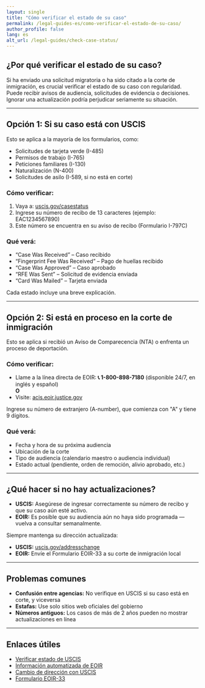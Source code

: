 ```yaml
---
layout: single
title: "Cómo verificar el estado de su caso"
permalink: /legal-guides-es/como-verificar-el-estado-de-su-caso/
author_profile: false
lang: es
alt_url: /legal-guides/check-case-status/
---
```


## ¿Por qué verificar el estado de su caso?

Si ha enviado una solicitud migratoria o ha sido citado a la corte de inmigración, es crucial verificar el estado de su caso con regularidad. Puede recibir avisos de audiencia, solicitudes de evidencia o decisiones. Ignorar una actualización podría perjudicar seriamente su situación.

---

## Opción 1: Si su caso está con USCIS

Esto se aplica a la mayoría de los formularios, como:

- Solicitudes de tarjeta verde (I-485)  
- Permisos de trabajo (I-765)  
- Peticiones familiares (I-130)  
- Naturalización (N-400)  
- Solicitudes de asilo (I-589, si no está en corte)

### Cómo verificar:

1. Vaya a: [uscis.gov/casestatus](https://uscis.gov/casestatus)  
2. Ingrese su número de recibo de 13 caracteres (ejemplo: EAC1234567890)  
3. Este número se encuentra en su aviso de recibo (Formulario I-797C)

### Qué verá:

- “Case Was Received” – Caso recibido  
- “Fingerprint Fee Was Received” – Pago de huellas recibido  
- “Case Was Approved” – Caso aprobado  
- “RFE Was Sent” – Solicitud de evidencia enviada  
- “Card Was Mailed” – Tarjeta enviada

Cada estado incluye una breve explicación.

---

## Opción 2: Si está en proceso en la corte de inmigración

Esto se aplica si recibió un Aviso de Comparecencia (NTA) o enfrenta un proceso de deportación.

### Cómo verificar:

- Llame a la línea directa de EOIR: **📞 1-800-898-7180** (disponible 24/7, en inglés y español)  
**O**  
- Visite: [acis.eoir.justice.gov](https://acis.eoir.justice.gov)

Ingrese su número de extranjero (A-number), que comienza con "A" y tiene 9 dígitos.

### Qué verá:

- Fecha y hora de su próxima audiencia  
- Ubicación de la corte  
- Tipo de audiencia (calendario maestro o audiencia individual)  
- Estado actual (pendiente, orden de remoción, alivio aprobado, etc.)

---

## ¿Qué hacer si no hay actualizaciones?

- **USCIS:** Asegúrese de ingresar correctamente su número de recibo y que su caso aún esté activo.  
- **EOIR:** Es posible que su audiencia aún no haya sido programada — vuelva a consultar semanalmente.  

Siempre mantenga su dirección actualizada:

- **USCIS:** [uscis.gov/addresschange](https://www.uscis.gov/addresschange)  
- **EOIR:** Envíe el Formulario EOIR-33 a su corte de inmigración local

---

## Problemas comunes

- **Confusión entre agencias:** No verifique en USCIS si su caso está en corte, y viceversa  
- **Estafas:** Use solo sitios web oficiales del gobierno  
- **Números antiguos:** Los casos de más de 2 años pueden no mostrar actualizaciones en línea

---

## Enlaces útiles

- [Verificar estado de USCIS](https://uscis.gov/casestatus)  
- [Información automatizada de EOIR](https://acis.eoir.justice.gov)  
- [Cambio de dirección con USCIS](https://www.uscis.gov/addresschange)  
- [Formulario EOIR-33](https://www.justice.gov/eoir/eoir-forms)